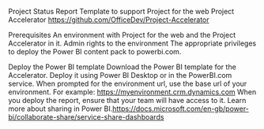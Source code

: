 Project Status Report Template to support Project for the web Project Accelerator 
https://github.com/OfficeDev/Project-Accelerator


Prerequisites
An environment with Project for the web and the Project Accelerator in it.
Admin rights to the environment
The appropriate privileges to deploy the Power BI content pack to powerbi.com.

Deploy the Power BI template
Download the Power BI template for the Accelerator.
Deploy it using Power BI Desktop or in the PowerBI.com service.
When prompted for the environment url, use the base url of your environment. For example: https://myenvironment.crm.dynamics.com
When you deploy the report, ensure that your team will have access to it. 
Learn more about sharing in Power BI.https://docs.microsoft.com/en-gb/power-bi/collaborate-share/service-share-dashboards

